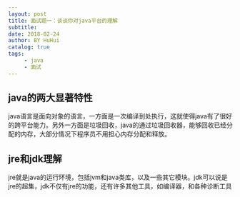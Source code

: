 ```yaml
--- 
layout: post 
title: 面试题一：谈谈你对java平台的理解
subtitle: 
date: 2018-02-24
author: BY HuHui
catalog: true
tags: 
     - java
     - 面试
---
```




## java的两大显著特性
java语言是面向对象的语言，一方面是一次编译到处执行，这就使得java有了很好的跨平台能力。另外一方面是垃圾回收，java的通过垃圾回收器，能够回收已经分配的内存，大部分情况下程序员不用担心内存分配和释放。

## jre和jdk理解
jre就是java的运行环境，包括jvm和java类库，以及一些其它模块。jdk可以说是jre的超集，jdk不仅有jre的功能，还有许多其他工具，如编译器，和各种诊断工具

